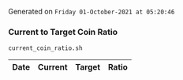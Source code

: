 Generated on `Friday 01-October-2021 at 05:20:46`

### Current to Target Coin Ratio
`current_coin_ratio.sh`

Date|Current|Target|Ratio
---|---|---|---
